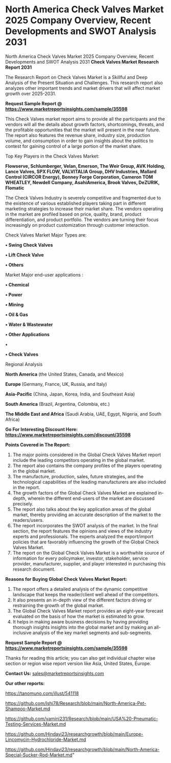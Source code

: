 # North America Check Valves Market 2025 Company Overview, Recent Developments and SWOT Analysis 2031
North America Check Valves Market 2025 Company Overview, Recent Developments and SWOT Analysis 2031
<strong>Check Valves Market Research Report 2031</strong>

The Research Report on Check Valves Market is a Skillful and Deep Analysis of the Present Situation and Challenges. This research report also analyzes other important trends and market drivers that will affect market growth over 2025-2031.

<strong>Request Sample Report @ <a href=https://www.marketreportsinsights.com/sample/35598>https://www.marketreportsinsights.com/sample/35598</a></strong>

This Check Valves market report aims to provide all the participants and the vendors will all the details about growth factors, shortcomings, threats, and the profitable opportunities that the market will present in the near future. The report also features the revenue share, industry size, production volume, and consumption in order to gain insights about the politics to contest for gaining control of a large portion of the market share.

Top Key Players in the Check Valves Market:

<strong>Flowserve, Schlumberger, Velan, Emerson, The Weir Group, AVK Holding, Lance Valves, SPX FLOW, VALVITALIA Group, DHV Industries, Mallard Control (CIRCOR Energy), Bonney Forge Corporation, Cameron TOM WHEATLEY, Newdell Company, AsahiAmerica, Brook Valves, DeZURIK, Flomatic</strong>

The Check Valves Industry is severely competitive and fragmented due to the existence of various established players taking part in different marketing strategies to increase their market share. The vendors operating in the market are profiled based on price, quality, brand, product differentiation, and product portfolio. The vendors are turning their focus increasingly on product customization through customer interaction.

Check Valves Market Major Types are:

<strong>•  Swing Check Valves

•  Lift Check Valve

•  Others</strong>

Market Major end-user applications :

<strong>•  Chemical

•  Power

•  Mining

•  Oil & Gas

•  Water & Wastewater

•  Other Applications

•  

•  Check Valves</strong>

Regional Analysis

</u><strong><b>North America</b></strong> (the United States, Canada, and Mexico)

<strong><b>Europe </b></strong>(Germany, France, UK, Russia, and Italy)

<strong><b>Asia-Pacific</b></strong> (China, Japan, Korea, India, and Southeast Asia)

<strong><b>South America</b></strong> (Brazil, Argentina, Colombia, etc.)

<strong><b>The Middle East and Africa</b></strong> (Saudi Arabia, UAE, Egypt, Nigeria, and South Africa)

<strong>Go For Interesting Discount Here: <a href=https://www.marketreportsinsights.com/discount/35598>https://www.marketreportsinsights.com/discount/35598</a></strong>

<strong>Points Covered in The Report:</strong>
<ol>
  <li>The major points considered in the Global Check Valves Market report include the leading competitors operating in the global market.</li>
  <li>The report also contains the company profiles of the players operating in the global market.</li>
  <li>The manufacture, production, sales, future strategies, and the technological capabilities of the leading manufacturers are also included in the report.</li>
  <li>The growth factors of the Global Check Valves Market are explained in-depth, wherein the different end-users of the market are discussed precisely.</li>
  <li>The report also talks about the key application areas of the global market, thereby providing an accurate description of the market to the readers/users.</li>
  <li>The report incorporates the SWOT analysis of the market. In the final section, the report features the opinions and views of the industry experts and professionals. The experts analyzed the export/import policies that are favorably influencing the growth of the Global Check Valves Market.</li>
  <li>The report on the Global Check Valves Market is a worthwhile source of information for every policymaker, investor, stakeholder, service provider, manufacturer, supplier, and player interested in purchasing this research document.</li>
</ol>
<strong>Reasons for Buying Global Check Valves Market Report:</strong>

<ol>
  <li>The report offers a detailed analysis of the dynamic competitive landscape that keeps the reader/client well ahead of the competitors.</li>
  <li>It also presents an in-depth view of the different factors driving or restraining the growth of the global market.</li>
  <li>The Global Check Valves Market report provides an eight-year forecast evaluated on the basis of how the market is estimated to grow.</li>
  <li>It helps in making aware business decisions by having providing thorough insights insights into the global market and by making an all-inclusive analysis of the key market segments and sub-segments.</li>
</ol>
<strong>Request Sample Report @ <a href=https://www.marketreportsinsights.com/sample/35598>https://www.marketreportsinsights.com/sample/35598</a></strong>


Thanks for reading this article; you can also get individual chapter wise section or region wise report version like Asia, United States, Europe.

<strong>Contact Us:</strong>
sales@marketreportsinsights.com

<strong>Our other reports:</strong>

<a href=https://tanomuno.com/illust/541118>https://tanomuno.com/illust/541118</a>

<a href=https://github.com/Ishi78/Research/blob/main/North-America-Pet-Shampoo-Market.md>https://github.com/Ishi78/Research/blob/main/North-America-Pet-Shampoo-Market.md</a>

<a href=https://github.com/yamini231/Research/blob/main/USA%20-Pneumatic-Testing-Services-Market.md>https://github.com/yamini231/Research/blob/main/USA%20-Pneumatic-Testing-Services-Market.md</a>

<a href=https://github.com/Hindavi23/researchgrowth/blob/main/Europe-Lincomycin-Hydrochloride-Market.md>https://github.com/Hindavi23/researchgrowth/blob/main/Europe-Lincomycin-Hydrochloride-Market.md</a>

<a href=https://github.com/Hindavi23/researchgrowth/blob/main/North-America-Special-Sucker-Rod-Market.md>https://github.com/Hindavi23/researchgrowth/blob/main/North-America-Special-Sucker-Rod-Market.md</a>"
